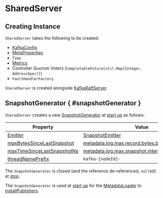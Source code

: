 # SharedServer

## Creating Instance

`SharedServer` takes the following to be created:

* <span id="sharedServerConfig"> [KafkaConfig](../KafkaConfig.md)
* <span id="metaProps"> [MetaProperties](MetaProperties.md)
* <span id="time"> `Time`
* <span id="_metrics"> [Metrics](../metrics/Metrics.md)
* <span id="controllerQuorumVotersFuture"> Controller Quorum Voters (`CompletableFuture[util.Map[Integer, AddressSpec]]`)
* <span id="faultHandlerFactory"> `FaultHandlerFactory`

`SharedServer` is created alongside [KafkaRaftServer](KafkaRaftServer.md#sharedServer).

## SnapshotGenerator { #snapshotGenerator }

`SharedServer` creates a new [SnapshotGenerator](../metadata/SnapshotGenerator.md) at [start up](#start) as follows:

Property | Value
---------|------
 [Emitter](../metadata/SnapshotGenerator.md#emitter) | [SnapshotEmitter](#snapshotEmitter)
 [maxBytesSinceLastSnapshot](../metadata/SnapshotGenerator.md#maxBytesSinceLastSnapshot) | [metadata.log.max.record.bytes.between.snapshots](../KafkaConfig.md#metadata.log.max.record.bytes.between.snapshots)
 [maxTimeSinceLastSnapshotNs](../metadata/SnapshotGenerator.md#maxTimeSinceLastSnapshotNs) | [metadata.log.max.snapshot.interval.ms](../KafkaConfig.md#metadata.log.max.snapshot.interval.ms)
 [threadNamePrefix](../metadata/SnapshotGenerator.md#threadNamePrefix) | `kafka-[nodeId]-`

The `SnapshotGenerator` is closed (and the reference de-referenced, `null`ed) at [stop](#stop).

The `SnapshotGenerator` is used at [start up](#start) for the [MetadataLoader](#loader) to [installPublishers](../metadata/MetadataLoader.md#installPublishers).
